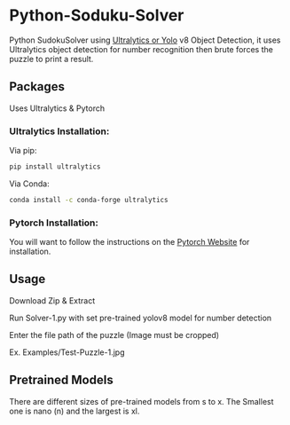 # Python-Soduku-Solver
Python SudokuSolver using [Ultralytics or Yolo](https://docs.ultralytics.com/quickstart/) v8 Object Detection, it uses Ultralytics object detection for number recognition then brute forces the puzzle to print a result.


## Packages
Uses Ultralytics & Pytorch

### Ultralytics Installation:

Via pip: 
```bash
pip install ultralytics
```

Via Conda: 
```bash
conda install -c conda-forge ultralytics
```
### Pytorch Installation:
You will want to follow the instructions on the [Pytorch Website](https://pytorch.org/get-started/locally/) for installation.

## Usage
Download Zip & Extract

Run Solver-1.py with set pre-trained yolov8 model for number detection

Enter the file path of the puzzle (Image must be cropped)

Ex. Examples/Test-Puzzle-1.jpg

## Pretrained Models
There are different sizes of pre-trained models from s to x. The Smallest one is nano (n) and the largest is xl.
